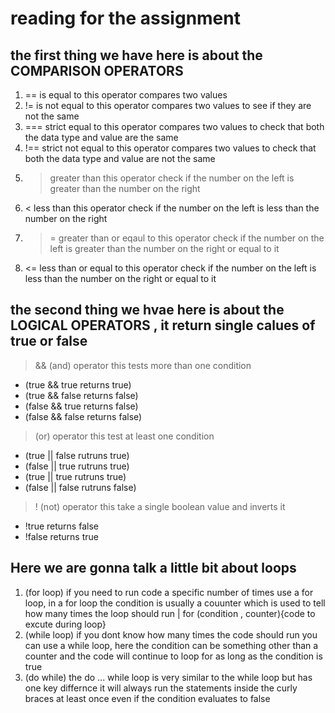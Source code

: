 # reading for the assignment

## the first thing we have here is about the COMPARISON OPERATORS

1. == is equal to this operator compares two values
2. != is not equal to this operator compares two values to see if they are not the same
3. === strict equal to this operator compares two values to check that both the data type and value are the same
4. !==  strict not equal to this operator compares two values to check that both the data type and value are not the same
5. > greater than this operator check if the number on the left is greater than the number on the right
6. < less than this operator check if the number on the left is less than the number on the right
7. >= greater than or eqaul to this operator check if the number on the left is greater than the number on the right or equal to it
8. <= less than or equal to this operator check if the number on the left is less than the number on the right or equal to it

## the second thing we hvae here is about the LOGICAL OPERATORS , it return single calues of true or false

> && (and) operator this tests more than one condition

- (true && true returns true)
- (true && false returns false)
- (false && true returns false)
- (false && false returns false)

> (or) operator this test at least one condition

- (true || false rutruns true)
- (false || true rutruns true)
- (true || true rutruns true)
- (false || false rutruns false)

> ! (not) operator this take a single boolean value and inverts it

- !true returns false
- !false returns true

## Here we are gonna talk a little bit about loops

1. (for loop) if you need to run code a specific number of times use a for loop, in a for loop the condition is usually a couunter which is used to tell how many times the loop should run | for (condition , counter){code to excute during loop}
2. (while loop) if you dont know how many times the code should run you can use a while loop, here the condition can be something other than a counter and the code will continue to loop for as long as the condition  is true
3. (do while) the do ... while loop is very similar to the while loop but has one key differnce it will always run the statements inside the curly braces at least once even if the  condition evaluates to false